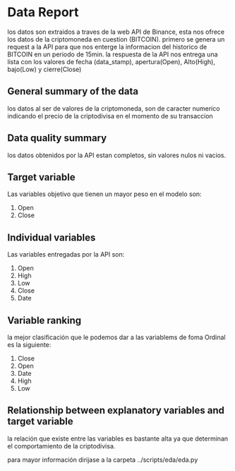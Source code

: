 # Data Report

los datos son extraidos a traves de la web API de Binance, esta nos ofrece los datos de la criptomoneda en cuestion (BITCOIN).
primero se genera un request a la API para que nos enterge la informacion del historico de BITCOIN en un periodo de 15min.
la respuesta de la API nos entrega una lista con los valores de fecha (data_stamp), apertura(Open), Alto(High), bajo(Low) y cierre(Close)

## General summary of the data

los datos al ser de valores de la criptomoneda, son de caracter numerico indicando el precio de la criptodivisa en el momento de su transaccion

## Data quality summary

los datos obtenidos por la API estan completos, sin valores nulos ni vacios.

## Target variable

Las variables objetivo que tienen un mayor peso en el modelo son:

1. Open
2. Close

## Individual variables

Las variables entregadas por la API son:

1. Open
2. High
3. Low
4. Close
5. Date

## Variable ranking

la mejor clasificación que le podemos dar a las variablems de foma Ordinal es la siguiente:

1. Close
2. Open
3. Date
4. High
5. Low

## Relationship between explanatory variables and target variable

la relación que existe entre las variables es bastante alta ya que determinan el comportamiento de la criptodivisa.

para mayor información dirijase a la carpeta ../scripts/eda/eda.py
